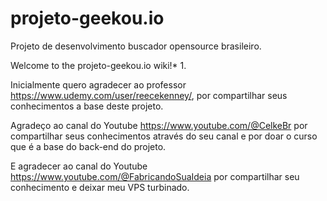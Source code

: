 # projeto-geekou.io
Projeto de desenvolvimento buscador opensource brasileiro.


Welcome to the projeto-geekou.io wiki!* 1.

Inicialmente quero agradecer ao professor https://www.udemy.com/user/reecekenney/, por compartilhar seus conhecimentos a base deste projeto.

Agradeço ao canal do Youtube https://www.youtube.com/@CelkeBr por compartilhar seus conhecimentos através do seu canal e por doar o curso que é a base do back-end do projeto.

E agradecer ao canal do Youtube https://www.youtube.com/@FabricandoSuaIdeia por compartilhar seu conhecimento e deixar meu VPS turbinado.
